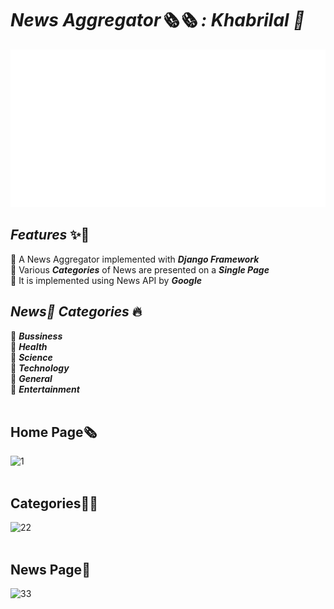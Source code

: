 # _News Aggregator🗞️🗞️ : Khabrilal 📰_
<img src="./Banner.svg">

## _Features_ ✨🚀
📌 A News Aggregator implemented with <b>_Django Framework_</b><br>
📌 Various <b>_Categories_</b> of News are presented on a <b>_Single Page_</b><br>
📌 It is implemented using News API by <b>_Google_</b><br>

## _News📰 Categories_ 🔥
📌 _<b>Bussiness</b>_<br>
📌 _<b>Health</b>_<br>
📌 _<b>Science</b>_<br>
📌 _<b>Technology</b>_<br>
📌 _<b>General</b>_<br>
📌 _<b>Entertainment</b>_<br>
<br>

## Home Page🗞
![1](https://user-images.githubusercontent.com/69143883/123861330-ab4ebe00-d944-11eb-852f-c406701fd48d.PNG)<br>
<br>

## Categories🚀🚀
![22](https://user-images.githubusercontent.com/69143883/123861350-b0ac0880-d944-11eb-8e02-fb74d7c49549.PNG)<br>
<br>

## News Page📰
![33](https://user-images.githubusercontent.com/69143883/123861368-b6a1e980-d944-11eb-9ad6-55b88717ae47.PNG)
